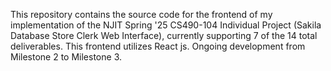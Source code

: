 This repository contains the source code for the frontend of my implementation of the NJIT Spring '25 CS490-104 Individual Project (Sakila Database Store Clerk Web Interface), currently supporting 7 of the 14 total deliverables. This frontend utilizes React js. Ongoing development from Milestone 2 to Milestone 3.
